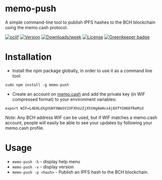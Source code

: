 memo-push
=========

A simple command-line tool to publish IPFS hashes to the BCH blockchain using
the memo.cash protocol.

[![oclif](https://img.shields.io/badge/cli-oclif-brightgreen.svg)](https://oclif.io)
[![Version](https://img.shields.io/npm/v/memo-push.svg)](https://npmjs.org/package/memo-push)
[![Downloads/week](https://img.shields.io/npm/dw/memo-push.svg)](https://npmjs.org/package/memo-push)
[![License](https://img.shields.io/npm/l/memo-push.svg)](https://github.com/christroutner/memo-push/blob/master/package.json) [![Greenkeeper badge](https://badges.greenkeeper.io/christroutner/memo-push.svg)](https://greenkeeper.io/)

<!-- toc -->
# Installation
- Install the npm package globally, in order to use it as a command line tool:

`sudo npm install -g memo-push`

- Create an account on [memo.cash](https://memo.cash) and add the private key
(in WIF compressed format) to your environment variables:

`export WIF=L4b9LdXgVUHYXWmSV1VFXhUzZjXhtHg6mHcx4j8XfYG9K6fReMid`

*Note*: Any BCH address WIF can be used, but if WIF matches a memo.cash account,
people will easily be able to see your updates by following your memo.cash profile.

# Usage
<!-- usage -->
- `memo-push -h` - display help menu
- `memo-push -v` - display version
- `memo-push -p <hash>` - Publish an IPFS hash to the BCH blockchain.
